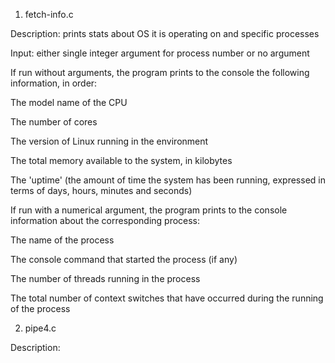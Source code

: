 1. fetch-info.c

Description: prints stats about OS it is operating on and specific processes

Input: either single integer argument for process number or no argument

If run without arguments, the program prints to the console the following information, in order:

  The model name of the CPU
  
  The number of cores
  
  The version of Linux running in the environment
  
  The total memory available to the system, in kilobytes
  
  The 'uptime' (the amount of time the system has been running, expressed in terms of days, hours, minutes and seconds)

If run with a numerical argument, the program prints to the console information about the corresponding process:

  The name of the process
  
  The console command that started the process (if any)
  
  The number of threads running in the process
  
  The total number of context switches that have occurred during the running of the process

  2. pipe4.c
     
Description:
